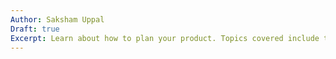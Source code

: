 ```yaml
---
Author: Saksham Uppal
Draft: true
Excerpt: Learn about how to plan your product. Topics covered include the product roadmap, product requirement documents, and how to define and prioritize features.
---
```


